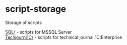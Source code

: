 # script-storage
Storage of scripts

[SQL/][SqlScripts] - scripts for MSSQL Server  
[Techjournl1C/][Techjournl1C] - scripts for technical journal 1C:Enterprise 

[SqlScripts]: /sql/
[Techjournl1C]: /Techjournl1C/
